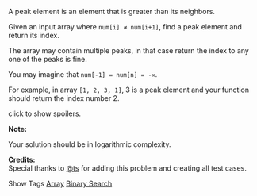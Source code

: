 A peak element is an element that is greater than its neighbors.

Given an input array where `num[i] ≠ num[i+1]`, find a peak element and return its index.

The array may contain multiple peaks, in that case return the index to any one of the peaks is fine.

You may imagine that `num[-1] = num[n] = -∞`.

For example, in array `[1, 2, 3, 1]`, 3 is a peak element and your function should return the index number 2.

click to show spoilers.

**Note:**

Your solution should be in logarithmic complexity.

**Credits:**  
Special thanks to [@ts](https://oj.leetcode.com/discuss/user/ts) for adding this problem and creating all test cases.

Show Tags
 [Array](/tag/array/) [Binary Search](/tag/binary-search/)
